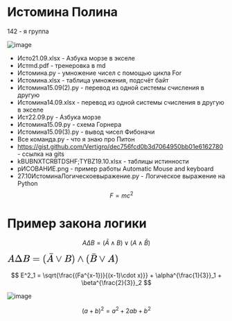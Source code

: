 # Истомина Полина
142 - я группа 

![image](https://user-images.githubusercontent.com/114555035/192938390-865cfa8a-a79f-49b9-8593-b8bee6a7e57a.png)

- Исто21.09.xlsx - Азбука морзе в экселе
- Истmd.pdf - тренеровка в md
- Истомина.py - умножение чисел с помощью цикла For
- Истомина.xlsx - таблица умножения, подсчёт байт
- Истомина15.09(2).py - перевод из одной системы счисления в другую 
- Истомина14.09.xlsx - перевод из одной системы счисления в другую в экселе 
- Ист22.09.py - Азбука морзе 
- Истомина15.09.py - схема Горнера
- Истомина15.09(3).py - вывод чисел Фибоначи
- Все команда.py - что я знаю про Питон
- https://gist.github.com/Vertigro/dec756fcd0b3d7064950bb01e6162780 - ссылка на gits
- kBUBNXTCRBTDSHF;TYBZ19.10.xlsx - таблицы истинности 
- рИСОВАНИЕ.png - пример работы Automatic Mouse and keyboard
- 27.10ИстоминаЛогическоевыражение.py - Логическое выражение на Python
 $$F = mc^2$$ 
 # Пример закона логики 
 $$A \Delta B = (\bar A \wedge B) \vee (  A \wedge \bar B)$$ 
 
 ![image](https://github.com/Vertigro/IstominaPolina/blob/main/lagrida_latex_editor.png)
 
 $$ E^2_1 = \sqrt{\frac{(Fa^{x-1})}{(x-1)\cdot x)}} + \alpha^{\frac{1}{3}}_1 + \beta^{\frac{2}{3}}_2 $$
 
  ![image](https://github.com/Vertigro/IstominaPolina/upload/main)
 
$$(a+b)^2= a^2+2ab+b^2$$

